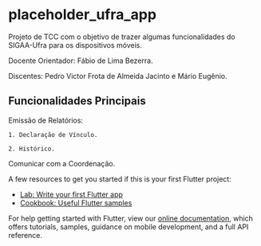 # placeholder_ufra_app

Projeto de TCC com o objetivo de trazer algumas funcionalidades do SIGAA-Ufra para os dispositivos móveis.

Docente Orientador: Fábio de Lima Bezerra.

Discentes: Pedro Victor Frota de Almeida Jacinto e Mário Eugênio.

## Funcionalidades Principais

Emissão de Relatórios:

    1. Declaração de Vínculo.

    2. Histórico.

Comunicar com a Coordenação.

A few resources to get you started if this is your first Flutter project:

- [Lab: Write your first Flutter app](https://flutter.dev/docs/get-started/codelab)
- [Cookbook: Useful Flutter samples](https://flutter.dev/docs/cookbook)

For help getting started with Flutter, view our
[online documentation](https://flutter.dev/docs), which offers tutorials,
samples, guidance on mobile development, and a full API reference.
